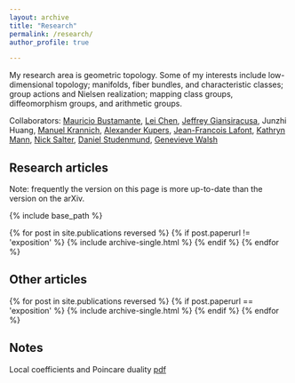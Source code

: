 ```yaml
---
layout: archive
title: "Research"
permalink: /research/
author_profile: true

---
```



My research area is geometric topology. Some of my interests include low-dimensional topology; manifolds, fiber bundles, and characteristic classes; group actions and Nielsen realization; mapping class groups, diffeomorphism groups, and arithmetic groups. 

Collaborators: [Mauricio Bustamante](https://bustamantemath.wixsite.com/math), [Lei Chen](https://sites.google.com/site/alicemath1991/home), [Jeffrey Giansiracusa](https://sites.google.com/view/jeffreygiansiracusa/home?authuser=0), Junzhi Huang, [Manuel Krannich](https://manuelkrannich.github.io/), [Alexander Kupers](https://www.utsc.utoronto.ca/people/kupers/), [Jean-Francois Lafont](https://people.math.osu.edu/lafont.1/), [Kathryn Mann](https://e.math.cornell.edu/people/mann/index.html), [Nick Salter](https://nsalter.science.nd.edu/), [Daniel Studenmund](https://sites.google.com/view/studenmund/home), [Genevieve Walsh](https://gwalsh01.pages.tufts.edu/)



## Research articles

Note: frequently the version on this page is more up-to-date than the version on the arXiv.

{% include base_path %}

{% for post in site.publications reversed %}
  {% if post.paperurl != 'exposition' %} 
    {% include archive-single.html %}
  {% endif %}
{% endfor %}

## Other articles


{% for post in site.publications reversed %}
  {% if post.paperurl == 'exposition' %} 
    {% include archive-single.html %}
  {% endif %}
{% endfor %}


## Notes 

Local coefficients and Poincare duality [pdf](http://bena-tshishiku.github.io/files/papers/Poincare-duality-local-coefficients.pdf)

